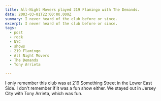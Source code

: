 ```yaml
---
title: All-Night Movers played 219 Flamingo with The Demands.
date: 2003-03-01T22:00:00.000Z
summary: I never heard of the club before or since.
excerpt: I never heard of the club before or since.
tags:
  - post
  - rock
  - NYC
  - shows
  - 219 Flamingo
  - All Night Movers
  - The Demands
  - Tony Arrieta

---
```


I only remember this club was at 219 Something Street in the Lower East Side. I don't remember if it was a fun show either. We stayed out in Jersey City with Tony Arrieta, which was fun.
